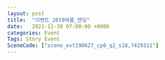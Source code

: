 ```yaml
---
layout: post
title:  "이벤트_2019여름_엔딩"
date:   2021-12-30 07:00:00 +0000
categories: Event
Tags: Story Event
SceneCode: ["scene_evt190627_cp0_q2_s10,7429311"]
---
```

